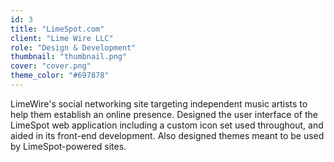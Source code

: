 ```yaml
---
id: 3
title: "LimeSpot.com"
client: "Lime Wire LLC"
role: "Design & Development"
thumbnail: "thumbnail.png"
cover: "cover.png"
theme_color: "#697878"
---
```


LimeWire's social networking site targeting independent music artists to help them establish an online presence. Designed the user interface of the LimeSpot web application including a custom icon set used throughout, and aided in its front-end development. Also designed themes meant to be used by LimeSpot-powered sites.
